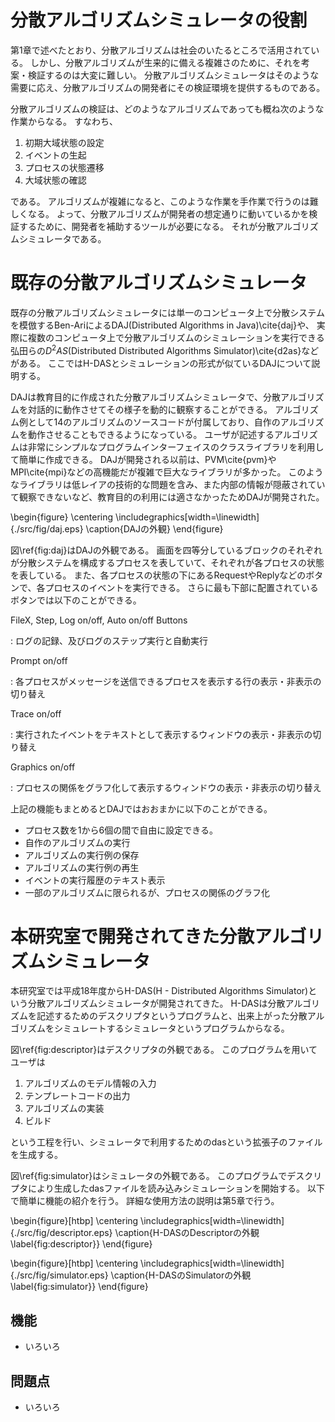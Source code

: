 # 分散アルゴリズムシミュレータの役割

第1章で述べたとおり、分散アルゴリズムは社会のいたるところで活用されている。
しかし、分散アルゴリズムが生来的に備える複雑さのために、それを考案・検証するのは大変に難しい。
分散アルゴリズムシミュレータはそのような需要に応え、分散アルゴリズムの開発者にその検証環境を提供するものである。

分散アルゴリズムの検証は、どのようなアルゴリズムであっても概ね次のような作業からなる。
すなわち、

1. 初期大域状態の設定
2. イベントの生起
3. プロセスの状態遷移
4. 大域状態の確認 <!-- 改段落されないようにしたい -->

である。
アルゴリズムが複雑になると、このような作業を手作業で行うのは難しくなる。
よって、分散アルゴリズムが開発者の想定通りに動いているかを検証するために、開発者を補助するツールが必要になる。
それが分散アルゴリズムシミュレータである。

# 既存の分散アルゴリズムシミュレータ

既存の分散アルゴリズムシミュレータには単一のコンピュータ上で分散システムを模倣するBen-AriによるDAJ(Distributed Algorithms in Java)\cite{daj}や、
実際に複数のコンピュータ上で分散アルゴリズムのシミュレーションを実行できる弘田らの$D^2AS$(Distributed Distributed Algorithms Simulator)\cite{d2as}などがある。
ここではH-DASとシミュレーションの形式が似ているDAJについて説明する。

DAJは教育目的に作成された分散アルゴリズムシミュレータで、分散アルゴリズムを対話的に動作させてその様子を動的に観察することができる。
アルゴリズム例として14のアルゴリズムのソースコードが付属しており、自作のアルゴリズムを動作させることもできるようになっている。
ユーザが記述するアルゴリズムは非常にシンプルなプログラムインターフェイスのクラスライブラリを利用して簡単に作成できる。
DAJが開発される以前は、PVM\cite{pvm}やMPI\cite{mpi}などの高機能だが複雑で巨大なライブラリが多かった。
このようなライブラリは低レイアの技術的な問題を含み、また内部の情報が隠蔽されていて観察できないなど、教育目的の利用には適さなかったためDAJが開発された。

\begin{figure}
	\centering
	\includegraphics[width=\linewidth]{./src/fig/daj.eps}
	\caption{DAJの外観}
\end{figure}

図\ref{fig:daj}はDAJの外観である。
画面を四等分しているブロックのそれぞれが分散システムを構成するプロセスを表していて、それぞれが各プロセスの状態を表している。
また、各プロセスの状態の下にあるRequestやReplyなどのボタンで、各プロセスのイベントを実行できる。
さらに最も下部に配置されているボタンでは以下のことができる。

FileX, Step, Log on/off, Auto on/off Buttons

: ログの記録、及びログのステップ実行と自動実行

Prompt on/off

: 各プロセスがメッセージを送信できるプロセスを表示する行の表示・非表示の切り替え

Trace on/off

: 実行されたイベントをテキストとして表示するウィンドウの表示・非表示の切り替え

Graphics on/off

: プロセスの関係をグラフ化して表示するウィンドウの表示・非表示の切り替え

上記の機能もまとめるとDAJではおおまかに以下のことができる。

- プロセス数を1から6個の間で自由に設定できる。
- 自作のアルゴリズムの実行
- アルゴリズムの実行例の保存
- アルゴリズムの実行例の再生
- イベントの実行履歴のテキスト表示
- 一部のアルゴリズムに限られるが、プロセスの関係のグラフ化

# 本研究室で開発されてきた分散アルゴリズムシミュレータ

本研究室では平成18年度からH-DAS(H - Distributed Algorithms Simulator)という分散アルゴリズムシミュレータが開発されてきた。
H-DASは分散アルゴリズムを記述するためのデスクリプタというプログラムと、出来上がった分散アルゴリズムをシミュレートするシミュレータというプログラムからなる。

図\ref{fig:descriptor}はデスクリプタの外観である。
このプログラムを用いてユーザは

1. アルゴリズムのモデル情報の入力
2. テンプレートコードの出力
3. アルゴリズムの実装
4. ビルド <!-- 改段落されないようにしたい -->

という工程を行い、シミュレータで利用するためのdasという拡張子のファイルを生成する。

図\ref{fig:simulator}はシミュレータの外観である。
このプログラムでデスクリプタにより生成したdasファイルを読み込みシミュレーションを開始する。
以下で簡単に機能の紹介を行う。
詳細な使用方法の説明は第5章で行う。

\begin{figure}[htbp]
	\centering
	\includegraphics[width=\linewidth]{./src/fig/descriptor.eps}
	\caption{H-DASのDescriptorの外観 \label{fig:descriptor}}
\end{figure}

\begin{figure}[htbp]
	\centering
	\includegraphics[width=\linewidth]{./src/fig/simulator.eps}
	\caption{H-DASのSimulatorの外観 \label{fig:simulator}}
\end{figure}

## 機能

- いろいろ

## 問題点

- いろいろ
